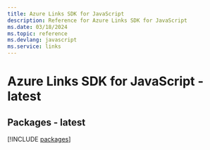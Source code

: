 ```yaml
---
title: Azure Links SDK for JavaScript
description: Reference for Azure Links SDK for JavaScript
ms.date: 03/18/2024
ms.topic: reference
ms.devlang: javascript
ms.service: links
---
```

# Azure Links SDK for JavaScript - latest
## Packages - latest
[!INCLUDE [packages](links-index.md)]